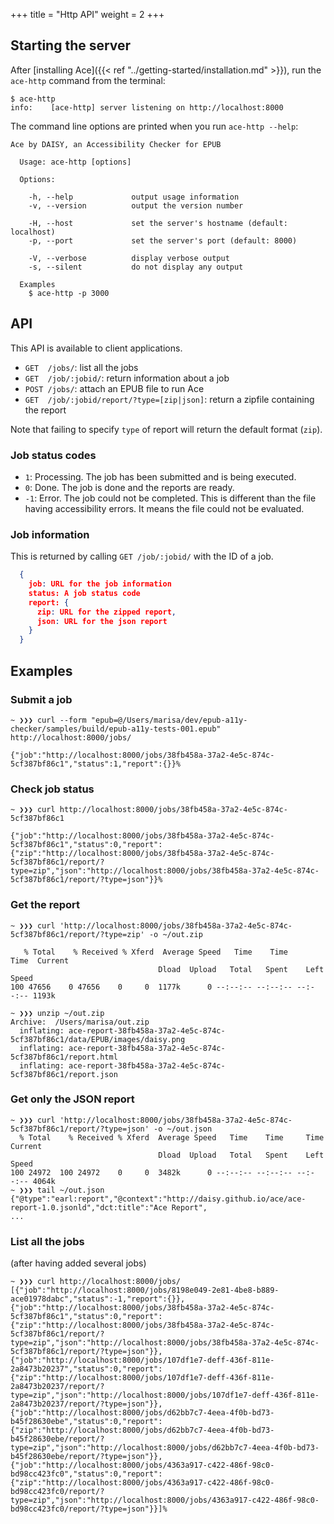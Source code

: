 +++
title = "Http API"
weight = 2
+++

## Starting the server

After [installing Ace]({{< ref "../getting-started/installation.md" >}}), run the `ace-http` command from the terminal:
```
$ ace-http
info:    [ace-http] server listening on http://localhost:8000
```

The command line options are printed when you run `ace-http --help`:

```
Ace by DAISY, an Accessibility Checker for EPUB

  Usage: ace-http [options]

  Options:

    -h, --help             output usage information
    -v, --version          output the version number

    -H, --host             set the server's hostname (default: localhost)
    -p, --port             set the server's port (default: 8000)

    -V, --verbose          display verbose output
    -s, --silent           do not display any output

  Examples
    $ ace-http -p 3000
 ```

## API

This API is available to client applications.

* `GET  /jobs/`: list all the jobs
* `GET  /job/:jobid/`: return information about a job
* `POST /jobs/`: attach an EPUB file to run Ace
* `GET  /job/:jobid/report/?type=[zip|json]`: return a zipfile containing the report

Note that failing to specify `type` of report will return the default format (`zip`).

### Job status codes

*  `1`: Processing. The job has been submitted and is being executed.
*  `0`: Done. The job is done and the reports are ready.
* `-1`: Error. The job could not be completed. This is different than the file having accessibility errors. It means the file could not be evaluated.

### Job information

This is returned by calling `GET /job/:jobid/` with the ID of a job.

```json
  {
    job: URL for the job information
    status: A job status code
    report: {
      zip: URL for the zipped report,
      json: URL for the json report
    }
  }
```

## Examples

### Submit a job
```
~ ❯❯❯ curl --form "epub=@/Users/marisa/dev/epub-a11y-checker/samples/build/epub-a11y-tests-001.epub" http://localhost:8000/jobs/

{"job":"http://localhost:8000/jobs/38fb458a-37a2-4e5c-874c-5cf387bf86c1","status":1,"report":{}}%
```

### Check job status
```
~ ❯❯❯ curl http://localhost:8000/jobs/38fb458a-37a2-4e5c-874c-5cf387bf86c1

{"job":"http://localhost:8000/jobs/38fb458a-37a2-4e5c-874c-5cf387bf86c1","status":0,"report":{"zip":"http://localhost:8000/jobs/38fb458a-37a2-4e5c-874c-5cf387bf86c1/report/?type=zip","json":"http://localhost:8000/jobs/38fb458a-37a2-4e5c-874c-5cf387bf86c1/report/?type=json"}}%
```

### Get the report
```
~ ❯❯❯ curl 'http://localhost:8000/jobs/38fb458a-37a2-4e5c-874c-5cf387bf86c1/report/?type=zip' -o ~/out.zip

   % Total    % Received % Xferd  Average Speed   Time    Time     Time  Current
                                 Dload  Upload   Total   Spent    Left  Speed
100 47656    0 47656    0     0  1177k      0 --:--:-- --:--:-- --:--:-- 1193k

~ ❯❯❯ unzip ~/out.zip
Archive:  /Users/marisa/out.zip
  inflating: ace-report-38fb458a-37a2-4e5c-874c-5cf387bf86c1/data/EPUB/images/daisy.png
  inflating: ace-report-38fb458a-37a2-4e5c-874c-5cf387bf86c1/report.html
  inflating: ace-report-38fb458a-37a2-4e5c-874c-5cf387bf86c1/report.json
```

### Get only the JSON report
```
~ ❯❯❯ curl 'http://localhost:8000/jobs/38fb458a-37a2-4e5c-874c-5cf387bf86c1/report/?type=json' -o ~/out.json
  % Total    % Received % Xferd  Average Speed   Time    Time     Time  Current
                                 Dload  Upload   Total   Spent    Left  Speed
100 24972  100 24972    0     0  3482k      0 --:--:-- --:--:-- --:--:-- 4064k
~ ❯❯❯ tail ~/out.json
{"@type":"earl:report","@context":"http://daisy.github.io/ace/ace-report-1.0.jsonld","dct:title":"Ace Report",
...
```

### List all the jobs

(after having added several jobs)

```
~ ❯❯❯ curl http://localhost:8000/jobs/
[{"job":"http://localhost:8000/jobs/8198e049-2e81-4be8-b889-ace01978dabc","status":-1,"report":{}},{"job":"http://localhost:8000/jobs/38fb458a-37a2-4e5c-874c-5cf387bf86c1","status":0,"report":{"zip":"http://localhost:8000/jobs/38fb458a-37a2-4e5c-874c-5cf387bf86c1/report/?type=zip","json":"http://localhost:8000/jobs/38fb458a-37a2-4e5c-874c-5cf387bf86c1/report/?type=json"}},{"job":"http://localhost:8000/jobs/107df1e7-deff-436f-811e-2a8473b20237","status":0,"report":{"zip":"http://localhost:8000/jobs/107df1e7-deff-436f-811e-2a8473b20237/report/?type=zip","json":"http://localhost:8000/jobs/107df1e7-deff-436f-811e-2a8473b20237/report/?type=json"}},{"job":"http://localhost:8000/jobs/d62bb7c7-4eea-4f0b-bd73-b45f28630ebe","status":0,"report":{"zip":"http://localhost:8000/jobs/d62bb7c7-4eea-4f0b-bd73-b45f28630ebe/report/?type=zip","json":"http://localhost:8000/jobs/d62bb7c7-4eea-4f0b-bd73-b45f28630ebe/report/?type=json"}},{"job":"http://localhost:8000/jobs/4363a917-c422-486f-98c0-bd98cc423fc0","status":0,"report":{"zip":"http://localhost:8000/jobs/4363a917-c422-486f-98c0-bd98cc423fc0/report/?type=zip","json":"http://localhost:8000/jobs/4363a917-c422-486f-98c0-bd98cc423fc0/report/?type=json"}}]%
```
